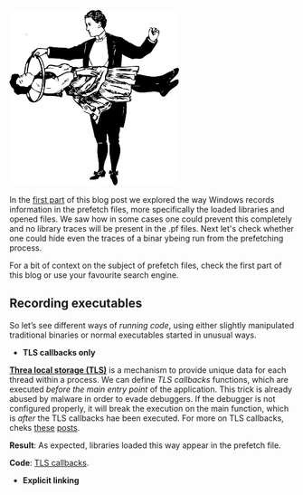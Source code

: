 ![Logo](/assets/images/tricks2.png)

In the [first part](https://livz.github.io/2017/06/29/exploring-prefetch-part-1.html) of this blog post we explored 
the way Windows records information in the prefetch files, more specifically the loaded libraries and opened files.
We saw how in some cases one could prevent this completely and no library traces will be present in the .pf files. 
Next let's check whether one could hide even the traces of a binar ybeing run from the prefetching process. 

For a bit of context on the subject of prefetch files, check the first part of this blog or use your favourite search engine.  

## Recording executables
So let’s see different ways of *running code*, using either slightly manipulated traditional binaries
or normal executables started in unusual ways.

* __TLS callbacks only__

[**Threa local storage (TLS)**](https://msdn.microsoft.com/en-us/library/windows/desktop/ms686749(v=vs.85).aspx) is a mechanism 
to provide unique data for each thread within a process. We can define *TLS callbacks* functions, which are executed 
*before the main entry point* of the application. This trick is already abused by malware in order to evade debuggers. 
If the debugger is not configured properly, it will break the execution on the main function, which is *after* the TLS callbacks 
hae been executed. For more on TLS callbacks, cheks [these](http://waleedassar.blogspot.co.uk/2010/10/quick-look-at-tls-callbacks.html) 
[posts](http://www.hexblog.com/?p=9).


**Result**: As expected, libraries loaded this way appear in the prefetch file.

**Code**: [TLS callbacks](https://gist.github.com/livz/47d128220af3357a0616fb2f762ddcfd).
* __Explicit linking__
